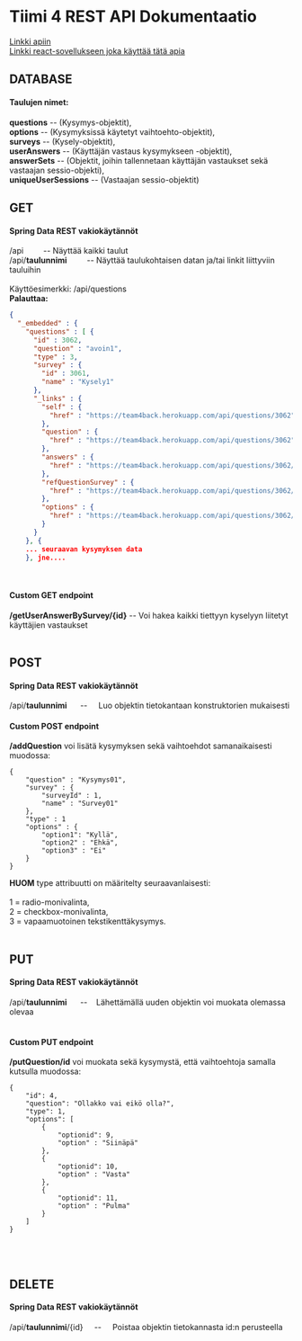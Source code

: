 # Tiimi 4 REST API Dokumentaatio

[Linkki apiin](https://team4back.herokuapp.com/api/)<br>
[Linkki react-sovellukseen joka käyttää tätä apia](https://team4front.herokuapp.com/)

## DATABASE


#### Taulujen nimet:
**questions** -- (Kysymys-objektit),<br>
**options** -- (Kysymyksissä käytetyt vaihtoehto-objektit),<br> 
**surveys** -- (Kysely-objektit),<br> 
**userAnswers** -- (Käyttäjän vastaus kysymykseen -objektit),<br>
**answerSets** -- (Objektit, joihin tallennetaan käyttäjän vastaukset sekä vastaajan sessio-objekti),<br> 
**uniqueUserSessions** -- (Vastaajan sessio-objektit)<br>

## GET
#### Spring Data REST vakiokäytännöt
/api&nbsp;&nbsp;&nbsp;&nbsp;&nbsp;&nbsp;&nbsp;&nbsp; -- Näyttää kaikki taulut<br>
/api/**taulunnimi**&nbsp;&nbsp;&nbsp;&nbsp;&nbsp;&nbsp;&nbsp;&nbsp; -- Näyttää taulukohtaisen datan ja/tai linkit liittyviin tauluihin<br><br>
Käyttöesimerkki: /api/questions<br>
**Palauttaa:**<br>
```json
{
  "_embedded" : {
    "questions" : [ {
      "id" : 3062,
      "question" : "avoin1",
      "type" : 3,
      "survey" : {
        "id" : 3061,
        "name" : "Kysely1"
      },
      "_links" : {
        "self" : {
          "href" : "https://team4back.herokuapp.com/api/questions/3062"
        },
        "question" : {
          "href" : "https://team4back.herokuapp.com/api/questions/3062"
        },
        "answers" : {
          "href" : "https://team4back.herokuapp.com/api/questions/3062/answers"
        },
        "refQuestionSurvey" : {
          "href" : "https://team4back.herokuapp.com/api/questions/3062/refQuestionSurvey"
        },
        "options" : {
          "href" : "https://team4back.herokuapp.com/api/questions/3062/options"
        }
      }
    }, {
    ... seuraavan kysymyksen data 
    }, jne....
```
<br>
    
#### Custom GET endpoint
**/getUserAnswerBySurvey/{id}** -- 
Voi hakea kaikki tiettyyn kyselyyn liitetyt käyttäjien vastaukset<br><br>

    

## POST
#### Spring Data REST vakiokäytännöt
/api/**taulunnimi** &nbsp;&nbsp;&nbsp;&nbsp; --&nbsp;&nbsp;&nbsp;&nbsp; Luo objektin tietokantaan konstruktorien mukaisesti<br>
#### Custom POST endpoint

**/addQuestion** voi lisätä kysymyksen sekä vaihtoehdot samanaikaisesti muodossa:<br>
```
{
	"question" : "Kysymys01",
	"survey" : {
		"surveyId" : 1,
		"name" : "Survey01"
	},
	"type" : 1
	"options" : {
		"option1": "Kyllä",
		"option2" : "Ehkä",
		"option3" : "Ei"
	}
}
```

**HUOM** type attribuutti on määritelty seuraavanlaisesti:<br><br>
1 = radio-monivalinta,<br>
2 = checkbox-monivalinta,<br>
3 = vapaamuotoinen tekstikenttäkysymys.
<br><br>

## PUT
#### Spring Data REST vakiokäytännöt
/api/**taulunnimi** &nbsp;&nbsp;&nbsp;&nbsp; --&nbsp;&nbsp;&nbsp;&nbsp;Lähettämällä uuden objektin voi muokata olemassa olevaa<br><br>
#### Custom PUT endpoint
**/putQuestion/id** voi muokata sekä kysymystä, että vaihtoehtoja samalla kutsulla muodossa:<br>
```
{
    "id": 4,
    "question": "Ollakko vai eikö olla?",
    "type": 1,
	"options": [
		{
			"optionid": 9,
			"option" : "Siinäpä"
		},
		{
			"optionid": 10,
			"option" : "Vasta"
		},
		{
			"optionid": 11,
			"option" : "Pulma"
		}
	]
}
```
<br><br>

## DELETE
#### Spring Data REST vakiokäytännöt
/api/**taulunnimi**/{id}&nbsp;&nbsp;&nbsp;&nbsp; --&nbsp;&nbsp;&nbsp;&nbsp; Poistaa objektin tietokannasta id:n perusteella<br><br>


##
